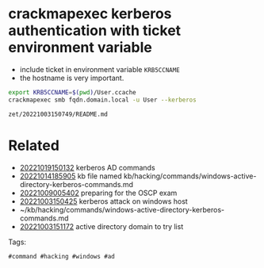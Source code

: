 # crackmapexec kerberos authentication with ticket environment variable

- include ticket in environment variable `KRB5CCNAME`
- the hostname is very important.
```bash
export KRB5CCNAME=$(pwd)/User.ccache
crackmapexec smb fqdn.domain.local -u User --kerberos
```

` zet/20221003150749/README.md `

# Related

- [20221019150132](/zet/20221019150132/README.md) kerberos AD commands
- [20221014185905](/zet/20221014185905/README.md) kb file named kb/hacking/commands/windows-active-directory-kerberos-commands.md
- [20221009005402](/zet/20221009005402/README.md) preparing for the OSCP exam
- [20221003150425](/zet/20221003150425/README.md) kerberos attack on windows host
- ~/kb/hacking/commands/windows-active-directory-kerberos-commands.md
- [20221003151172](/zet/20221003151172/README.md) active directory domain to try list

Tags:

    #command #hacking #windows #ad
